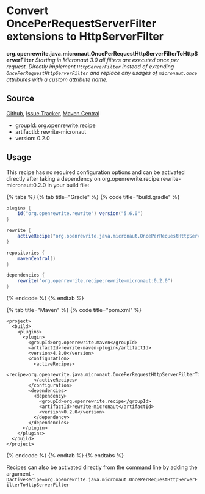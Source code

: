 # Convert OncePerRequestServerFilter extensions to HttpServerFilter

 **org.openrewrite.java.micronaut.OncePerRequestHttpServerFilterToHttpServerFilter** _Starting in Micronaut 3.0 all filters are executed once per request. Directly implement `HttpServerFilter` instead of extending `OncePerRequestHttpServerFilter` and replace any usages of `micronaut.once` attributes with a custom attribute name._

## Source

[Github](https://github.com/openrewrite/rewrite-micronaut), [Issue Tracker](https://github.com/openrewrite/rewrite-micronaut/issues), [Maven Central](https://search.maven.org/artifact/org.openrewrite.recipe/rewrite-micronaut/0.2.0/jar)

* groupId: org.openrewrite.recipe
* artifactId: rewrite-micronaut
* version: 0.2.0

## Usage

This recipe has no required configuration options and can be activated directly after taking a dependency on org.openrewrite.recipe:rewrite-micronaut:0.2.0 in your build file:

{% tabs %}
{% tab title="Gradle" %}
{% code title="build.gradle" %}
```groovy
plugins {
    id("org.openrewrite.rewrite") version("5.6.0")
}

rewrite {
    activeRecipe("org.openrewrite.java.micronaut.OncePerRequestHttpServerFilterToHttpServerFilter")
}

repositories {
    mavenCentral()
}

dependencies {
    rewrite("org.openrewrite.recipe:rewrite-micronaut:0.2.0")
}
```
{% endcode %}
{% endtab %}

{% tab title="Maven" %}
{% code title="pom.xml" %}
```markup
<project>
  <build>
    <plugins>
      <plugin>
        <groupId>org.openrewrite.maven</groupId>
        <artifactId>rewrite-maven-plugin</artifactId>
        <version>4.8.0</version>
        <configuration>
          <activeRecipes>
            <recipe>org.openrewrite.java.micronaut.OncePerRequestHttpServerFilterToHttpServerFilter</recipe>
          </activeRecipes>
        </configuration>
        <dependencies>
          <dependency>
            <groupId>org.openrewrite.recipe</groupId>
            <artifactId>rewrite-micronaut</artifactId>
            <version>0.2.0</version>
          </dependency>
        </dependencies>
      </plugin>
    </plugins>
  </build>
</project>
```
{% endcode %}
{% endtab %}
{% endtabs %}

Recipes can also be activated directly from the command line by adding the argument `-DactiveRecipe=org.openrewrite.java.micronaut.OncePerRequestHttpServerFilterToHttpServerFilter`

